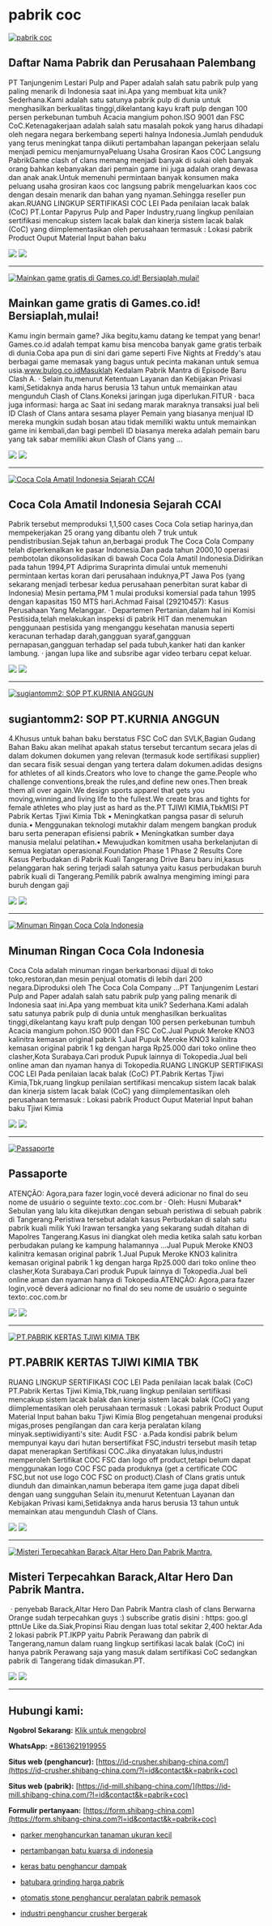 # pabrik coc

<a href="https://swt.shibang-china.com/?l=id&img&k=pabrik+coc" target="_blank">![pabrik coc](http://static.shibang-china.com/all-800x300/376.jpg)</a>

## Daftar Nama Pabrik dan Perusahaan Palembang
PT Tanjungenim Lestari Pulp and Paper adalah salah satu pabrik pulp yang paling menarik di Indonesia saat ini.Apa yang membuat kita unik? Sederhana.Kami adalah satu satunya pabrik pulp di dunia untuk menghasilkan berkualitas tinggi,dikelantang kayu kraft pulp dengan 100 persen perkebunan tumbuh Acacia mangium pohon.ISO 9001 dan FSC CoC.Ketenagakerjaan adalah salah satu masalah pokok yang harus dihadapi oleh negara negara berkembang seperti halnya Indonesia.Jumlah penduduk yang terus meningkat tanpa diikuti pertambahan lapangan pekerjaan selalu menjadi pemicu menjamurnyaPeluang Usaha Grosiran Kaos COC Langsung PabrikGame clash of clans memang menjadi banyak di sukai oleh banyak orang bahkan kebanyakan dari pemain game ini juga adalah orang dewasa dan anak anak.Untuk memenuhi permintaan banyak konsumen maka peluang usaha grosiran kaos coc langsung pabrik mengeluarkan kaos coc dengan desain menarik dan bahan yang nyaman.Sehingga reseller pun akan.RUANG LINGKUP SERTIFIKASI COC LEI Pada penilaian lacak balak (CoC) PT.Lontar Papyrus Pulp and Paper Industry,ruang lingkup penilaian sertifikasi mencakup sistem lacak balak dan kinerja sistem lacak balak (CoC) yang diimplementasikan oleh perusahaan termasuk : Lokasi pabrik Product Ouput Material Input bahan baku


<a href="https://whatsapp.shibangsoft.com/WhatsApp.php" target="_blank" title="WhatsApp">![](http://static.shibang-china.com/icon/whatsapp.png)</a> <a href="https://swt.shibang-china.com/?l=id&icon&k=pabrik+coc" target="_blank">![](http://static.shibang-china.com/icon/chat-id.png)</a>

---

<a href="https://swt.shibang-china.com/?l=id&img&k=pabrik+coc" target="_blank">![Mainkan game gratis di Games.co.id! Bersiaplah,mulai!](http://static.shibang-china.com/all-800x300/1326.jpg)</a>

## Mainkan game gratis di Games.co.id! Bersiaplah,mulai!
Kamu ingin bermain game? Jika begitu,kamu datang ke tempat yang benar! Games.co.id adalah tempat kamu bisa mencoba banyak game gratis terbaik di dunia.Coba apa pun di sini dari game seperti Five Nights at Freddy's atau berbagai game memasak yang bagus untuk pecinta makanan untuk semua usia.www.bulog.co.idMasuklah Kedalam Pabrik Mantra di Episode Baru Clash A.&nbsp;&#0183;&#32;Selain itu,menurut Ketentuan Layanan dan Kebijakan Privasi kami,Setidaknya anda harus berusia 13 tahun untuk memainkan atau mengunduh Clash of Clans.Koneksi jaringan juga diperlukan.FITUR&nbsp;&#0183;&#32;baca juga informasi: harga ac Saat ini sedang marak maraknya transaksi jual beli ID Clash of Clans antara sesama player Pemain yang biasanya menjual ID mereka mungkin sudah bosan atau tidak memiliki waktu untuk memainkan game ini kembali,dan bagi pembeli ID biasanya mereka adalah pemain baru yang tak sabar memiliki akun Clash of Clans yang …


<a href="https://whatsapp.shibangsoft.com/WhatsApp.php" target="_blank" title="WhatsApp">![](http://static.shibang-china.com/icon/whatsapp.png)</a> <a href="https://swt.shibang-china.com/?l=id&icon&k=pabrik+coc" target="_blank">![](http://static.shibang-china.com/icon/chat-id.png)</a>

---

<a href="https://swt.shibang-china.com/?l=id&img&k=pabrik+coc" target="_blank">![Coca Cola Amatil Indonesia Sejarah CCAI](http://static.shibang-china.com/all-800x300/503.jpg)</a>

## Coca Cola Amatil Indonesia Sejarah CCAI
Pabrik tersebut memproduksi 1,1,500 cases Coca Cola setiap harinya,dan mempekerjakan 25 orang yang dibantu oleh 7 truk untuk pendistribusian.Sejak tahun an,berbagai produk The Coca Cola Company telah diperkenalkan ke pasar Indonesia.Dan pada tahun 2000,10 operasi pembotolan dikonsolidasikan di bawah Coca Cola Amatil Indonesia.Didirikan pada tahun 1994,PT Adiprima Suraprinta dimulai untuk memenuhi permintaan kertas koran dari perusahaan induknya,PT Jawa Pos (yang sekarang menjadi terbesar kedua perusahaan penerbitan surat kabar di Indonesia) Mesin pertama,PM 1 mulai produksi komersial pada tahun 1995 dengan kapasitas 150 MTS hari.Achmad Faisal (29210457): Kasus Perusahaan Yang Melanggar.&nbsp;&#0183;&#32;Departemen Pertanian,dalam hal ini Komisi Pestisida,telah melakukan inspeksi di pabrik HIT dan menemukan penggunaan pestisida yang menganggu kesehatan manusia seperti keracunan terhadap darah,gangguan syaraf,gangguan pernapasan,gangguan terhadap sel pada tubuh,kanker hati dan kanker lambung.&nbsp;&#0183;&#32;jangan lupa like and subsribe agar video terbaru cepat keluar.


<a href="https://whatsapp.shibangsoft.com/WhatsApp.php" target="_blank" title="WhatsApp">![](http://static.shibang-china.com/icon/whatsapp.png)</a> <a href="https://swt.shibang-china.com/?l=id&icon&k=pabrik+coc" target="_blank">![](http://static.shibang-china.com/icon/chat-id.png)</a>

---

<a href="https://swt.shibang-china.com/?l=id&img&k=pabrik+coc" target="_blank">![sugiantomm2: SOP PT.KURNIA ANGGUN](http://static.shibang-china.com/all-800x300/1326.jpg)</a>

## sugiantomm2: SOP PT.KURNIA ANGGUN
4.Khusus untuk bahan baku berstatus FSC CoC dan SVLK,Bagian Gudang Bahan Baku akan melihat apakah status tersebut tercantum secara jelas di dalam dokumen dokumen yang relevan (termasuk kode sertifikasi supplier) dan secara fisik sesuai dengan yang tertera dalam dokumen.adidas designs for athletes of all kinds.Creators who love to change the game.People who challenge conventions,break the rules,and define new ones.Then break them all over again.We design sports apparel that gets you moving,winning,and living life to the fullest.We create bras and tights for female athletes who play just as hard as the.PT TJIWI KIMIA,TbkMISI PT Pabrik Kertas Tjiwi Kimia Tbk • Meningkatkan pangsa pasar di seluruh dunia.• Menggunakan teknologi mutakhir dalam mengem bangkan produk baru serta penerapan efisiensi pabrik • Meningkatkan sumber daya manusia melalui pelatihan.• Mewujudkan komitmen usaha berkelanjutan di semua kegiatan operasional.Foundation Phase 1 Phase 2 Results Core Kasus Perbudakan di Pabrik Kuali Tangerang Drive Baru baru ini,kasus pelanggaran hak sering terjadi salah satunya yaitu kasus perbudakan buruh pabrik kuali di Tangerang.Pemilik pabrik awalnya mengiming imingi para buruh dengan gaji


<a href="https://whatsapp.shibangsoft.com/WhatsApp.php" target="_blank" title="WhatsApp">![](http://static.shibang-china.com/icon/whatsapp.png)</a> <a href="https://swt.shibang-china.com/?l=id&icon&k=pabrik+coc" target="_blank">![](http://static.shibang-china.com/icon/chat-id.png)</a>

---

<a href="https://swt.shibang-china.com/?l=id&img&k=pabrik+coc" target="_blank">![Minuman Ringan Coca Cola Indonesia](http://static.shibang-china.com/all-800x300/1080.jpg)</a>

## Minuman Ringan Coca Cola Indonesia
Coca Cola adalah minuman ringan berkarbonasi dijual di toko toko,restoran,dan mesin penjual otomatis di lebih dari 200 negara.Diproduksi oleh The Coca Cola Company …PT Tanjungenim Lestari Pulp and Paper adalah salah satu pabrik pulp yang paling menarik di Indonesia saat ini.Apa yang membuat kita unik? Sederhana.Kami adalah satu satunya pabrik pulp di dunia untuk menghasilkan berkualitas tinggi,dikelantang kayu kraft pulp dengan 100 persen perkebunan tumbuh Acacia mangium pohon.ISO 9001 dan FSC CoC.Jual Pupuk Meroke KNO3 kalinitra kemasan original pabrik 1.Jual Pupuk Meroke KNO3 kalinitra kemasan original pabrik 1 kg dengan harga Rp25.000 dari toko online theo clasher,Kota Surabaya.Cari produk Pupuk lainnya di Tokopedia.Jual beli online aman dan nyaman hanya di Tokopedia.RUANG LINGKUP SERTIFIKASI COC LEI Pada penilaian lacak balak (CoC) PT.Pabrik Kertas Tjiwi Kimia,Tbk,ruang lingkup penilaian sertifikasi mencakup sistem lacak balak dan kinerja sistem lacak balak (CoC) yang diimplementasikan oleh perusahaan termasuk : Lokasi pabrik Product Ouput Material Input bahan baku Tjiwi Kimia


<a href="https://whatsapp.shibangsoft.com/WhatsApp.php" target="_blank" title="WhatsApp">![](http://static.shibang-china.com/icon/whatsapp.png)</a> <a href="https://swt.shibang-china.com/?l=id&icon&k=pabrik+coc" target="_blank">![](http://static.shibang-china.com/icon/chat-id.png)</a>

---

<a href="https://swt.shibang-china.com/?l=id&img&k=pabrik+coc" target="_blank">![Passaporte](http://static.shibang-china.com/all-800x300/232.jpg)</a>

## Passaporte
ATEN&#199;&#195;O: Agora,para fazer login,voc&#234; dever&#225; adicionar no final do seu nome de usu&#225;rio o seguinte texto:.coc.com.br&nbsp;&#0183;&#32;Oleh: Husni Mubarak* Sebulan yang lalu kita dikejutkan dengan sebuah peristiwa di sebuah pabrik di Tangerang.Peristiwa tersebut adalah kasus Perbudakan di salah satu pabrik kuali milik Yuki Irawan tersangka yang sekarang sudah ditahan di Mapolres Tangerang.Kasus ini diangkat oleh media ketika salah satu korban perbudakan pulang ke kampung halamannya …Jual Pupuk Meroke KNO3 kalinitra kemasan original pabrik 1.Jual Pupuk Meroke KNO3 kalinitra kemasan original pabrik 1 kg dengan harga Rp25.000 dari toko online theo clasher,Kota Surabaya.Cari produk Pupuk lainnya di Tokopedia.Jual beli online aman dan nyaman hanya di Tokopedia.ATEN&#199;&#195;O: Agora,para fazer login,voc&#234; dever&#225; adicionar no final do seu nome de usu&#225;rio o seguinte texto:.coc.com.br


<a href="https://whatsapp.shibangsoft.com/WhatsApp.php" target="_blank" title="WhatsApp">![](http://static.shibang-china.com/icon/whatsapp.png)</a> <a href="https://swt.shibang-china.com/?l=id&icon&k=pabrik+coc" target="_blank">![](http://static.shibang-china.com/icon/chat-id.png)</a>

---

<a href="https://swt.shibang-china.com/?l=id&img&k=pabrik+coc" target="_blank">![PT.PABRIK KERTAS TJIWI KIMIA TBK](http://static.shibang-china.com/all-800x300/1028.jpg)</a>

## PT.PABRIK KERTAS TJIWI KIMIA TBK
RUANG LINGKUP SERTIFIKASI COC LEI Pada penilaian lacak balak (CoC) PT.Pabrik Kertas Tjiwi Kimia,Tbk,ruang lingkup penilaian sertifikasi mencakup sistem lacak balak dan kinerja sistem lacak balak (CoC) yang diimplementasikan oleh perusahaan termasuk : Lokasi pabrik Product Ouput Material Input bahan baku Tjiwi Kimia Blog pengetahuan mengenai produksi migas,proses pengilangan dan cara kerja peralatan kilang minyak.septiwidiyanti's site: Audit FSC&nbsp;&#0183;&#32;a.Pada kondisi pabrik belum mempunyai kayu dari hutan bersertifikat FSC,industri tersebut masih tetap dapat menerapkan Sertifikasi COC.Jika dinyatakan lulus,industri memperoleh Sertifikat COC FSC dan logo off product,tetapi belum dapat menggunakan logo COC FSC pada produknya (get a certificate COC FSC,but not use logo COC FSC on product).Clash of Clans gratis untuk diunduh dan dimainkan,namun beberapa item game juga dapat dibeli dengan uang sungguhan Selain itu,menurut Ketentuan Layanan dan Kebijakan Privasi kami,Setidaknya anda harus berusia 13 tahun untuk memainkan atau mengunduh Clash of Clans.


<a href="https://whatsapp.shibangsoft.com/WhatsApp.php" target="_blank" title="WhatsApp">![](http://static.shibang-china.com/icon/whatsapp.png)</a> <a href="https://swt.shibang-china.com/?l=id&icon&k=pabrik+coc" target="_blank">![](http://static.shibang-china.com/icon/chat-id.png)</a>

---

<a href="https://swt.shibang-china.com/?l=id&img&k=pabrik+coc" target="_blank">![Misteri Terpecahkan Barack,Altar Hero Dan Pabrik Mantra.](http://static.shibang-china.com/all-800x300/908.jpg)</a>

## Misteri Terpecahkan Barack,Altar Hero Dan Pabrik Mantra.
&nbsp;&#0183;&#32;penyebab Barack,Altar Hero Dan Pabrik Mantra clash of clans Berwarna Orange sudah terpecahkan guys :) subscribe gratis disini : https: goo.gl pttnUe Like da.Siak,Propinsi Riau dengan luas total sekitar 2,400 hektar.Ada 2 lokasi pabrik PT.IKPP yaitu Pabrik Perawang dan pabrik di Tangerang,namun dalam ruang lingkup sertifikasi lacak balak (CoC) ini hanya pabrik Perawang saja yang masuk dalam sertifikasi CoC sedangkan pabrik di Tangerang tidak dimasukan.PT.

<a href="https://whatsapp.shibangsoft.com/WhatsApp.php" target="_blank" title="WhatsApp">![](http://static.shibang-china.com/icon/whatsapp.png)</a> <a href="https://swt.shibang-china.com/?l=id&icon&k=pabrik+coc" target="_blank">![](http://static.shibang-china.com/icon/chat-id.png)</a>

---
## Hubungi kami:

**Ngobrol Sekarang:** [Klik untuk mengobrol](https://swt.shibang-china.com?l=id&contact&k=pabrik+coc)

**WhatsApp:**  [+8613621919955](https://whatsapp.shibangsoft.com/WhatsApp.php)

**Situs web (penghancur):** [https://id-crusher.shibang-china.com/](https://id-crusher.shibang-china.com/?l=id&contact&k=pabrik+coc)

**Situs web (pabrik):** [https://id-mill.shibang-china.com/](https://id-mill.shibang-china.com/?l=id&contact&k=pabrik+coc)

**Formulir pertanyaan:** [https://form.shibang-china.com](https://form.shibang-china.com?l=id&contact&k=pabrik+coc)

* [parker menghancurkan tanaman ukuran kecil](../41/parker%20menghancurkan%20tanaman%20ukuran%20kecil.md)

* [pertambangan batu kuarsa di indonesia](../44/pertambangan%20batu%20kuarsa%20di%20indonesia.md)

* [keras batu penghancur dampak](../44/keras%20batu%20penghancur%20dampak.md)

* [batubara grinding harga pabrik](../44/batubara%20grinding%20harga%20pabrik.md)

* [otomatis stone penghancur peralatan pabrik pemasok](../46/otomatis%20stone%20penghancur%20peralatan%20pabrik%20pemasok.md)

* [industri penghancur crusher bergerak](../48/industri%20penghancur%20crusher%20bergerak.md)